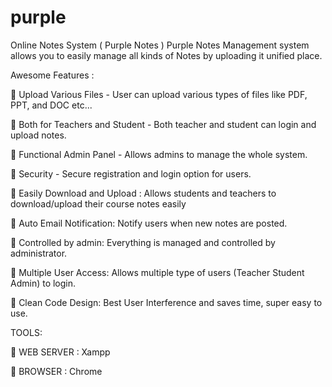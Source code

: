 # purple
Online Notes System ( Purple Notes )
Purple Notes Management system allows you to easily
manage all kinds of Notes by uploading it unified place.


Awesome Features :

 Upload Various Files - User can upload various
types of files like PDF, PPT, and DOC etc...

 Both for Teachers and Student - Both teacher and
student can login and upload notes.

 Functional Admin Panel - Allows admins to manage
the whole system.

 Security - Secure registration and login option for
users.

 Easily Download and Upload : Allows students and
teachers to download/upload their course notes
easily

 Auto Email Notification: Notify users when new
notes are posted.

 Controlled by admin: Everything is managed and
controlled by administrator.

 Multiple User Access: Allows multiple type of users
(Teacher Student Admin) to login.

 Clean Code Design: Best User Interference and
saves time, super easy to use.


TOOLS:

 WEB SERVER : Xampp

 BROWSER : Chrome
